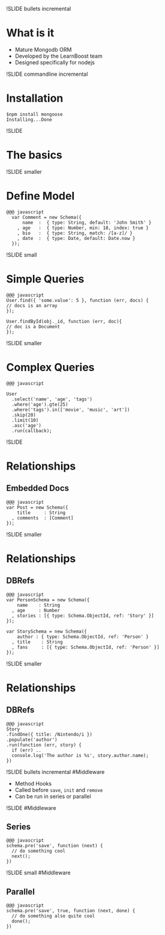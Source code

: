 !SLIDE bullets incremental
# What is it
* Mature Mongodb ORM
* Developed by the LearnBoost team
* Designed specifically for nodejs

!SLIDE commandline incremental
# Installation
    $npm install mongoose
    Installing...Done

!SLIDE
# The basics

!SLIDE smaller
# Define Model

    @@@ javascript
      var Comment = new Schema({
          name  :  { type: String, default: 'John Smith' }
        , age   :  { type: Number, min: 18, index: true }
        , bio   :  { type: String, match: /[a-z]/ }
        , date  :  { type: Date, default: Date.now }
      });

!SLIDE small
# Simple Queries

    @@@ javascript
    User.find({ 'some.value': 5 }, function (err, docs) {
    // docs is an array
    });

    User.findById(obj._id, function (err, doc){
    // doc is a Document
    });

!SLIDE smaller
# Complex Queries

    @@@ javascript

    User
      .select('name', 'age', 'tags')
      .where('age').gte(25)
      .where('tags').in(['movie', 'music', 'art'])
      .skip(20)
      .limit(10)
      .asc('age')
      .run(callback);

!SLIDE 
# Relationships
## Embedded Docs

    @@@ javascript
    var Post = new Schema({
        title     : String
      , comments  : [Comment]
    });

!SLIDE smaller
# Relationships
## DBRefs

    @@@ javascript
    var PersonSchema = new Schema({
        name    : String
      , age     : Number
      , stories : [{ type: Schema.ObjectId, ref: 'Story' }]
    });

    var StorySchema = new Schema({
        author : { type: Schema.ObjectId, ref: 'Person' }
      , title    : String
      , fans     : [{ type: Schema.ObjectId, ref: 'Person' }]
    });

!SLIDE smaller
# Relationships
## DBRefs

    @@@ javascript 
    Story
    .findOne({ title: /Nintendo/i })
    .populate('author')
    .run(function (err, story) {
      if (err) ..
      console.log('The author is %s', story.author.name);
    })

!SLIDE bullets incremental
#Middleware
* Method Hooks
* Called before `save`, `init` and `remove`
* Can be run in series or parallel

!SLIDE 
#Middleware
## Series

    @@@ javascript
    schema.pre('save', function (next) {
      // do something cool
      next();
    })

!SLIDE small
#Middleware
## Parallel

    @@@ javascript
    schema.pre('save', true, function (next, done) {
      // do something also quite cool
      done();
    })



